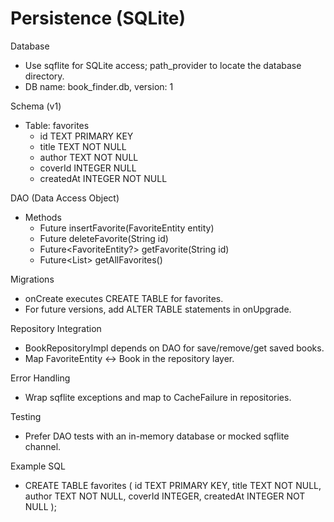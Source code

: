 # Persistence (SQLite)

Database
- Use sqflite for SQLite access; path_provider to locate the database directory.
- DB name: book_finder.db, version: 1

Schema (v1)
- Table: favorites
  - id TEXT PRIMARY KEY
  - title TEXT NOT NULL
  - author TEXT NOT NULL
  - coverId INTEGER NULL
  - createdAt INTEGER NOT NULL

DAO (Data Access Object)
- Methods
  - Future<void> insertFavorite(FavoriteEntity entity)
  - Future<void> deleteFavorite(String id)
  - Future<FavoriteEntity?> getFavorite(String id)
  - Future<List<FavoriteEntity>> getAllFavorites()

Migrations
- onCreate executes CREATE TABLE for favorites.
- For future versions, add ALTER TABLE statements in onUpgrade.

Repository Integration
- BookRepositoryImpl depends on DAO for save/remove/get saved books.
- Map FavoriteEntity <-> Book in the repository layer.

Error Handling
- Wrap sqflite exceptions and map to CacheFailure in repositories.

Testing
- Prefer DAO tests with an in-memory database or mocked sqflite channel.

Example SQL
- CREATE TABLE favorites (
    id TEXT PRIMARY KEY,
    title TEXT NOT NULL,
    author TEXT NOT NULL,
    coverId INTEGER,
    createdAt INTEGER NOT NULL
  );
